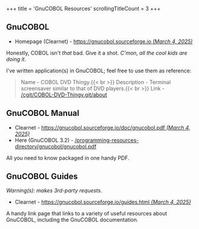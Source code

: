 +++
title               = 'GnuCOBOL Resources'
scrollingTitleCount = 3
+++

## GnuCOBOL

- Homepage (Clearnet) - [https://gnucobol.sourceforge.io *(March 4, 2025)*](https://gnucobol.sourceforge.io)

Honestly, COBOL isn't *that* bad. Give it a shot. *C'mon, all the cool kids are
doing it.*

I've written application(s) in GnuCOBOL; feel free to use them as reference:

> Name - COBOL DVD Thingy.{{< br >}}
> Description - Terminal screensaver similar to that of DVD players.{{< br >}}
> Link - [/cgit/COBOL-DVD-Thingy.git/about](/cgit/COBOL-DVD-Thingy.git/about/)

## GnuCOBOL Manual

- Clearnet - [https://gnucobol.sourceforge.io/doc/gnucobol.pdf *(March 4, 2025)*](https://gnucobol.sourceforge.io/doc/gnucobol.pdf)
- Here (GnuCOBOL 3.2) - [/programming-resources-directory/gnucobol/gnucobol.pdf](/programming-resources-directory/gnucobol/gnucobol.pdf)

All you need to know packaged in one handy PDF.

## GnuCOBOL Guides

*Warning(s): makes 3rd-party requests.*

- Clearnet - [https://gnucobol.sourceforge.io/guides.html *(March 4, 2025)*](https://gnucobol.sourceforge.io/guides.html)

A handy link page that links to a variety of useful resources about GnuCOBOL,
including the GnuCOBOL documentation.
